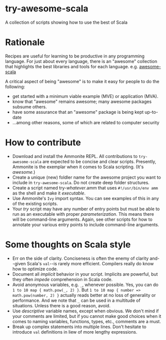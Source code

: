 # try-awesome-scala
A collection of scripts showing how to use the best of Scala

# Rationale

Recipes are useful for learning to be productive in any programming language.
For just about every language, there is an "awesome" collection that highlights the best libraries and tools for each language.
e.g. [awesome-scala](https://github.com/lauris/awesome-scala) 

A critical aspect of being "awesome" is to make it easy for people to do the following:
- get started with a minimum viable example (MVE) or application (MVA).
- know that "awesome" remains awesome; many awesome packages subsume others.
- have some assurance that an "awesome" package is being kept up-to-date
- ...among other reasons, some of which are related to computer security

# How to contribute

- Download and install the Ammonite REPL. All contributions to `try-awesome-scala` are expected to be concise and clear scripts. Presently, Ammonite is the exemplar when it comes to Scala scripting. (It's *awesome*.)
- Create a unique (new) foldler name for the awesome project you want to include in `try-awesome-scala`. Do not create deep folder structures. 
- Create a script named try-*whatever*.amm that uses `#!/usr/bin/env amm` as the shell and make it *executable*.
- Use Ammonite's `Ivy` import syntax. You can see examples of this in any of the existing scripts.
- Your *try* script may have any number of entry points but must be able to run as an executable with proper *parameterization*. This means there will be command-line arguments. Again, see other scripts for how to annotate your various entry points to include command-line arguments.

# Some thoughts on Scala style

- Err on the side of clarity. Conciseness is often the enemy of clarity and--given Scala's `val`--is rarely more efficient. Compilers really do know how to optimize code.
- Document all *implicit* behavior in your script. Implicits are powerful, but they often *impede* comprehension in Scala code. 
- Avoid anonymous variables, e.g. `_`, whenever possible. Yes, you can do `1 to 10 map { math.pow(_, 2) }`. But `1 to 10 map { number => math.pow(number, 2) }` actually reads better at no loss of generality or performance. And we note that `_` can be used in a multitude of situations. Unless there is a good reason, avoid.
- Use *descriptive* variable names, except when obvious. We don't mind if your comments are limited, but if you cannot make good choices when it comes to naming variables, functions, types, etc., comments are a must.
- Break up complex statements into multiple lines. Don't hesitate to introduce `val` definitions in liew of more lengthy expressions.


